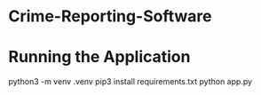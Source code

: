 # Crime-Reporting-Software

# Running the Application

python3 -m venv .venv
pip3 install requirements.txt
python app.py
